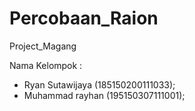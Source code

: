 # Percobaan_Raion
 Project_Magang
 
 Nama Kelompok :
 - Ryan Sutawijaya (185150200111033);
 - Muhammad rayhan (195150307111001);
